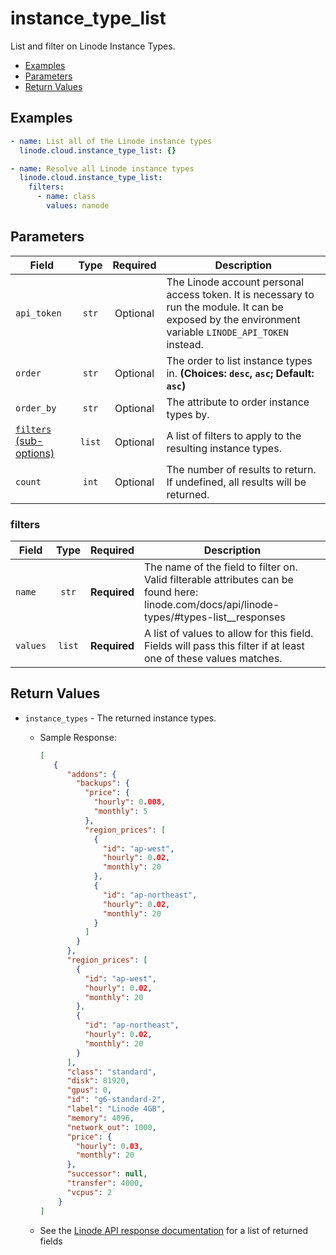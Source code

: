 # instance_type_list

List and filter on Linode Instance Types.

- [Examples](#examples)
- [Parameters](#parameters)
- [Return Values](#return-values)

## Examples

```yaml
- name: List all of the Linode instance types
  linode.cloud.instance_type_list: {}
```

```yaml
- name: Resolve all Linode instance types
  linode.cloud.instance_type_list:
    filters:
      - name: class
        values: nanode
```


## Parameters

| Field     | Type | Required | Description                                                                  |
|-----------|------|----------|------------------------------------------------------------------------------|
| `api_token` | <center>`str`</center> | <center>Optional</center> | The Linode account personal access token. It is necessary to run the module. It can be exposed by the environment variable `LINODE_API_TOKEN` instead.   |
| `order` | <center>`str`</center> | <center>Optional</center> | The order to list instance types in.  **(Choices: `desc`, `asc`; Default: `asc`)** |
| `order_by` | <center>`str`</center> | <center>Optional</center> | The attribute to order instance types by.   |
| [`filters` (sub-options)](#filters) | <center>`list`</center> | <center>Optional</center> | A list of filters to apply to the resulting instance types.   |
| `count` | <center>`int`</center> | <center>Optional</center> | The number of results to return. If undefined, all results will be returned.   |

### filters

| Field     | Type | Required | Description                                                                  |
|-----------|------|----------|------------------------------------------------------------------------------|
| `name` | <center>`str`</center> | <center>**Required**</center> | The name of the field to filter on. Valid filterable attributes can be found here: linode.com/docs/api/linode-types/#types-list__responses   |
| `values` | <center>`list`</center> | <center>**Required**</center> | A list of values to allow for this field. Fields will pass this filter if at least one of these values matches.   |

## Return Values

- `instance_types` - The returned instance types.

    - Sample Response:
        ```json
        [
           {
              "addons": {
                "backups": {
                  "price": {
                    "hourly": 0.008,
                    "monthly": 5
                  },
                  "region_prices": [
                    {
                      "id": "ap-west",
                      "hourly": 0.02,
                      "monthly": 20
                    },
                    {
                  	  "id": "ap-northeast",
                      "hourly": 0.02,
                      "monthly": 20
                    }
                  ]
                }
              },
              "region_prices": [
                {
                  "id": "ap-west",
                  "hourly": 0.02,
                  "monthly": 20
                },
                {
                  "id": "ap-northeast",
                  "hourly": 0.02,
                  "monthly": 20
                }
              ],
              "class": "standard",
              "disk": 81920,
              "gpus": 0,
              "id": "g6-standard-2",
              "label": "Linode 4GB",
              "memory": 4096,
              "network_out": 1000,
              "price": {
                "hourly": 0.03,
                "monthly": 20
              },
              "successor": null,
              "transfer": 4000,
              "vcpus": 2
            }
        ]
        ```
    - See the [Linode API response documentation](https://www.linode.com/docs/api/linode-types/#types-list__response-samples) for a list of returned fields


